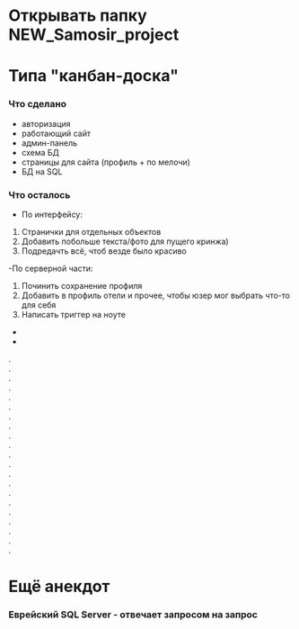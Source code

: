 # Открывать папку NEW_Samosir_project
#
# Типа "канбан-доска"
### Что сделано 
- авторизация
- работающий сайт
- админ-панель
- схема БД
- страницы для сайта (профиль + по мелочи)
- БД на SQL


    
### Что осталось
- По интерфейсу: 
1. Странички для отдельных объектов
2. Добавить побольше текста/фото для пущего кринжа)
3. Подредачть всё, чтоб везде было красиво

-По серверной части:
1. Починить сохранение профиля
2. Добавить в профиль отели и прочее, чтобы юзер мог выбрать что-то для себя
3. Написать триггер на ноуте
-
-
.  
.  
.  
.  
.  
.  
.  
.  
.  
.  
.  
.  
.  
.  
.  
.  
.  
.  
.  
.  
.  


# Ещё анекдот
### Еврейский SQL Server - отвечает запросом на запрос
